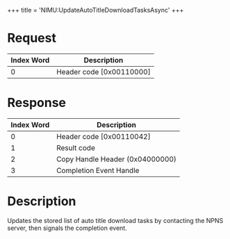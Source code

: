 +++
title = 'NIMU:UpdateAutoTitleDownloadTasksAsync'
+++

# Request

| Index Word | Description                |
|------------|----------------------------|
| 0          | Header code \[0x00110000\] |

# Response

| Index Word | Description                     |
|------------|---------------------------------|
| 0          | Header code \[0x00110042\]      |
| 1          | Result code                     |
| 2          | Copy Handle Header (0x04000000) |
| 3          | Completion Event Handle         |

# Description

Updates the stored list of auto title download tasks by contacting the
NPNS server, then signals the completion event.